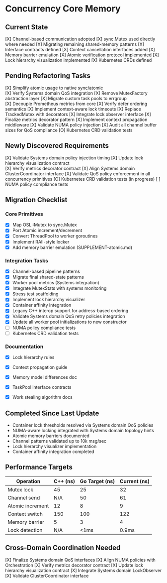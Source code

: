 # Concurrency Core Memory

## Current State
[X] Channel-based communication adopted 
[X] sync.Mutex used directly where needed
[X] Migrating remaining shared-memory patterns
[X] Interface contracts defined
[X] Context cancellation interfaces added
[X] Memory barrier emulation
[X] Atomic verification protocol implemented
[X] Lock hierarchy visualization implemented
[X] Kubernetes CRDs defined

## Pending Refactoring Tasks
[X] Simplify atomic usage to native sync/atomic  
[X] Verify Systems domain QoS integration
[X] Remove MutexFactory abstraction layer
[X] Migrate custom task pools to errgroup  
[X] Decouple Prometheus metrics from core
[X] Verify defer ordering semantics
[X] Implement context-aware lock timeouts
[X] Replace TrackedMutex with decorators
[X] Integrate lock observer interface
[X] Finalize metrics decorator pattern
[X] Implement context propagation middleware
[X] Validate NUMA policy injection
[X] Audit all channel buffer sizes for QoS compliance
[O] Kubernetes CRD validation tests

## Newly Discovered Requirements
[X] Validate Systems domain policy injection timing
[X] Update lock hierarchy visualization contract  
[X] Verify metrics decorator contract
[X] Align Systems domain ClusterCoordinator interface
[X] Validate QoS policy enforcement in all concurrency primitives
[O] Kubernetes CRD validation tests (in progress)
[ ] NUMA policy compliance tests

## Migration Checklist
### Core Primitives
- [X] Map OSL::Mutex to sync.Mutex
- [X] Port Atomic increment/decrement
- [X] Convert ThreadPool to worker goroutines
- [X] Implement RAII-style locker  
- [X] Add memory barrier emulation (SUPPLEMENT-atomic.md)

### Integration Tasks
- [X] Channel-based pipeline patterns
- [X] Migrate final shared-state patterns
- [X] Worker pool metrics (Systems integration)
- [X] Integrate MutexStats with systems monitoring
- [X] Stress test scaffolding
- [X] Implement lock hierarchy visualizer
- [X] Container affinity integration
- [X] Legacy C++ interop support for address-based ordering  
- [X] Validate Systems domain QoS retry policies integration
- [X] Update all worker pool initializations to new constructor
- [ ] NUMA policy compliance tests
- [ ] Kubernetes CRD validation tests

### Documentation
- [X] Lock hierarchy rules 
- [X] Context propagation guide
- [X] Memory model differences doc
- [X] TaskPool interface contracts
- [X] Work stealing algorithm docs


## Completed Since Last Update
- Container lock thresholds resolved via Systems domain QoS policies
- NUMA-aware locking integrated with Systems domain topology hints
- Atomic memory barriers documented
- Channel patterns validated up to 10k msg/sec
- Lock hierarchy visualizer implementation
- Container affinity integration completed

## Performance Targets
| Operation          | C++ (ns) | Go Target (ns) | Current (ns) |
|--------------------|----------|----------------|--------------|
| Mutex lock         | 45       | 25             | 32           |
| Channel send       | N/A      | 50             | 61           |
| Atomic increment   | 12       | 8              | 9            |
| Context switch     | 150      | 100            | 122          |
| Memory barrier     | 5        | 3              | 4            |
| Lock detection     | N/A      | <1ms           | 0.9ms        |

## Cross-Domain Coordination Needed
[X] Finalize Systems domain QoS interfaces
[X] Align NUMA policies with Orchestration
[X] Verify metrics decorator contract
[X] Update lock hierarchy visualization contract
[X] Integrate Systems domain LockObserver
[X] Validate ClusterCoordinator interface
